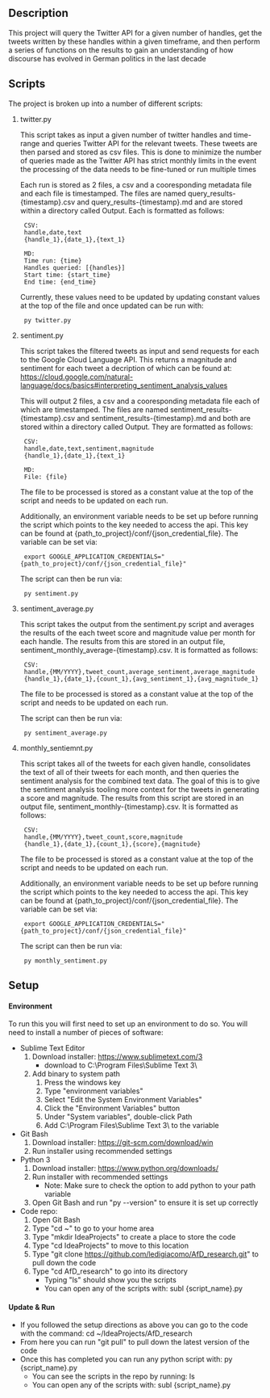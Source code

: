 ## Description

This project will query the Twitter API for a given number of handles, get the tweets
written by these handles within a given timeframe, and then perform a series of functions 
on the results to gain an understanding of how discourse has evolved in German politics in 
the last decade

## Scripts

The project is broken up into a number of different scripts:

1. twitter.py

	This script takes as input a given number of twitter handles and time-range and queries 
	Twitter API for the relevant tweets. These tweets are then parsed and stored as csv 
	files. This is done to minimize the number of queries made as the Twitter API has 
	strict monthly limits in the event the processing of the data needs to be fine-tuned 
	or run multiple times

	Each run is stored as 2 files, a csv and a cooresponding metadata file and 
	each file is timestamped. The files are named query_results-{timestamp}.csv and
	query_results-{timestamp}.md and are stored within a directory called Output. Each 
	is formatted as follows:

		CSV:
		handle,date,text
		{handle_1},{date_1},{text_1}

		MD:
		Time run: {time}
		Handles queried: [{handles}]
		Start time: {start_time}
		End time: {end_time}

	Currently, these values need to be updated by updating constant values at the top of 
	the file and once updated can be run with: 

		py twitter.py

4. sentiment.py
	
	This script takes the filtered tweets as input and send requests for each to the Google
	Cloud Language API. This returns a magnitude and sentiment for each tweet a decription of 
	which can be found at: https://cloud.google.com/natural-language/docs/basics#interpreting_sentiment_analysis_values

	This will output 2 files, a csv and a cooresponding metadata file each of which are timestamped.
	The files are named sentiment_results-{timestamp}.csv and sentiment_results-{timestamp}.md and 
	both are stored within a directory called Output. They are formatted as follows:

		CSV:
		handle,date,text,sentiment,magnitude
		{handle_1},{date_1},{text_1}

		MD:
		File: {file}

	The file to be processed is stored as a constant value at the top of the script and needs
	to be updated on each run. 

	Additionally, an environment variable needs to be set up before running the script which points to 
	the key needed to access the api. This key can be found at {path_to_project}/conf/{json_credential_file}.
	The variable can be set via:

		export GOOGLE_APPLICATION_CREDENTIALS="{path_to_project}/conf/{json_credential_file}"

	The script can then be run via:

		py sentiment.py

5. sentiment_average.py
	
	This script takes the output from the sentiment.py script and averages the results of 
	the each tweet score and magnitude value per month for each handle. The results from this
	are stored in an output file, sentiment_monthly_average-{timestamp}.csv. It is formatted as follows:

		CSV:
		handle,{MM/YYYY},tweet_count,average_sentiment,average_magnitude
		{handle_1},{date_1},{count_1},{avg_sentiment_1},{avg_magnitude_1}

	The file to be processed is stored as a constant value at the top of the script and needs
	to be updated on each run. 

	The script can then be run via:

		py sentiment_average.py

6. monthly_sentiemnt.py

	This script takes all of the tweets for each given handle, consolidates the text 
	of all of their tweets for each month, and then queries the sentiment analysis 
	for the combined text data. The goal of this is to give the sentiment analysis
	tooling more context for the tweets in generating a score and magnitude. The results
	from this script are stored in an output file, sentiment_monthly-{timestamp}.csv. 
	It is formatted as follows: 

		CSV:
		handle,{MM/YYYY},tweet_count,score,magnitude
		{handle_1},{date_1},{count_1},{score},{magnitude}

	The file to be processed is stored as a constant value at the top of the script and needs
	to be updated on each run. 

	Additionally, an environment variable needs to be set up before running the script which points to 
	the key needed to access the api. This key can be found at {path_to_project}/conf/{json_credential_file}.
	The variable can be set via:

		export GOOGLE_APPLICATION_CREDENTIALS="{path_to_project}/conf/{json_credential_file}"

	The script can then be run via:

		py monthly_sentiment.py

## Setup

#### Environment

To run this you will first need to set up an environment to do so. You will need to install a number of pieces of software:
* Sublime Text Editor
	1. Download installer: https://www.sublimetext.com/3
		* download to C:\Program Files\Sublime Text 3\
	2. Add binary to system path
		1. Press the windows key
		2. Type "environment variables"
		3. Select "Edit the System Environment Variables"
		4. Click the "Environment Variables" button
		5. Under "System variables", double-click Path
		6. Add C:\Program Files\Sublime Text 3\ to the variable
* Git Bash
	1. Download installer: https://git-scm.com/download/win
	2. Run installer using recommended settings
* Python 3 
	1. Download installer: https://www.python.org/downloads/
	2. Run installer with recommended settings
		* Note: Make sure to check the option to add python to your path variable
	3. Open Git Bash and run "py --version" to ensure it is set up correctly 
* Code repo:
	1. Open Git Bash
	2. Type "cd ~" to go to your home area
	3. Type "mkdir IdeaProjects" to create a place to store the code
	4. Type "cd IdeaProjects" to move to this location
	5. Type "git clone https://github.com/ledigiacomo/AfD_research.git" to pull down the code
	6. Type "cd AfD_research" to go into its directory 
		* Typing "ls" should show you the scripts
		* You can open any of the scripts with: subl {script_name}.py

#### Update & Run
* If you followed the setup directions as above you can go to the code with the command: cd ~/IdeaProjects/AfD_research
* From here you can run "git pull" to pull down the latest version of the code
* Once this has completed you can run any python script with: py {script_name}.py
	* You can see the scripts in the repo by running: ls
	* You can open any of the scripts with: subl {script_name}.py


